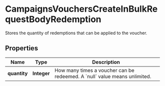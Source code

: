 

# CampaignsVouchersCreateInBulkRequestBodyRedemption

Stores the quantity of redemptions that can be applied to the voucher.

## Properties

| Name | Type | Description |
|------------ | ------------- | ------------- |
|**quantity** | **Integer** | How many times a voucher can be redeemed. A &#x60;null&#x60; value means unlimited. |



